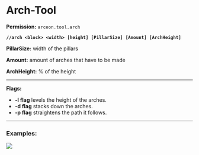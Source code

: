 # Arch-Tool

**Permission:** `arceon.tool.arch`

**`//arch <block> <width> [height] [PillarSize] [Amount] [ArchHeight]`**

**PillarSize:** width of the pillars

**Amount:** amount of arches that have to be made

**ArchHeight:** % of the height

***

**Flags:**

* **-l flag** levels the height of the arches.
* **-d flag** stacks down the arches.
* **-p flag** straightens the path it follows.

***

### **Examples:**

![](https://i.imgur.com/DrMMKGC.jpg)
